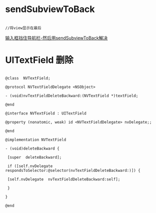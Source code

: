# sendSubviewToBack

```

//将view显示在最后

```

[输入框挡住导航栏-然后用sendSubviewToBack解决](http://www.cnblogs.com/kw-ios/p/4182263.html)




# UITextField 删除

```

@class  NVTextField;

@protocol NVTextFieldDelegate <NSObject>

- (void)nvTextFieldDeleteBackward:(NVTextField *)textField;

@end

@interface NVTextField : UITextField

@property (nonatomic, weak) id <NVTextFieldDelegate> nvDelegate;;

@end

@implementation NVTextField

- (void)deleteBackward {

 [super  deleteBackward];

 if ([self.nvDelegate respondsToSelector:@selector(nvTextFieldDeleteBackward:)]) {

 [self.nvDelegate  nvTextFieldDeleteBackward:self];

 }

}

@end

```